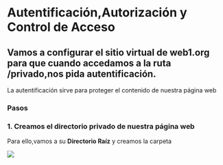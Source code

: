 # Autentificación,Autorización y Control de Acceso
## Vamos a configurar el sitio virtual de **web1.org** para que cuando accedamos a la ruta **/privado**,nos pida autentificación.
La autentificación sirve para proteger el contenido de nuestra página web

### Pasos

### 1. Creamos el directorio **privado** de nuestra página web
   Para ello,vamos a su **Directorio Raíz** y creamos la carpeta
    
   ![](https://github.com/jesusromero92/NGINX/blob/main/Fotos/7.png)
